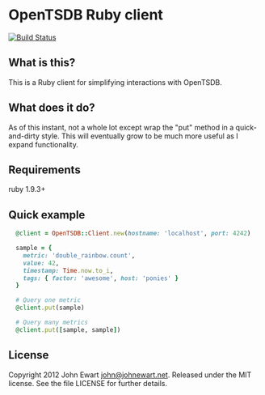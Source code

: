 # OpenTSDB Ruby client
[![Build
Status](https://travis-ci.org/johnewart/ruby-opentsdb.svg?branch=master)](https://travis-ci.org/johnewart/ruby-opentsdb)

## What is this?

This is a Ruby client for simplifying interactions with OpenTSDB.

## What does it do?

As of this instant, not a whole lot except wrap the "put" method in a
quick-and-dirty style. This will eventually grow to be much more useful
as I expand functionality.

## Requirements

ruby 1.9.3+

## Quick example

```ruby
  @client = OpenTSDB::Client.new(hostname: 'localhost', port: 4242)

  sample = {
    metric: 'double_rainbow.count',
    value: 42,
    timestamp: Time.now.to_i,
    tags: { factor: 'awesome', host: 'ponies' }
  }

  # Query one metric
  @client.put(sample)

  # Query many metrics
  @client.put([sample, sample])
```

## License

Copyright 2012 John Ewart <john@johnewart.net>. Released under the MIT license. See the file LICENSE for further details.
